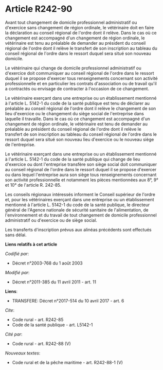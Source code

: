 # Article R242-90

Avant tout changement de domicile professionnel administratif ou d'exercice sans changement de région ordinale, le
vétérinaire doit en faire la déclaration au conseil régional de l'ordre dont il relève. Dans le cas où ce changement est
accompagné d'un changement de région ordinale, le vétérinaire est tenu au préalable de demander au président du conseil
régional de l'ordre dont il relève le transfert de son inscription au tableau du conseil régional de l'ordre dans le ressort
duquel sera situé son nouveau domicile. 

Le vétérinaire qui change de domicile professionnel administratif ou d'exercice doit communiquer au conseil régional de
l'ordre dans le ressort duquel il se propose d'exercer tous renseignements concernant son activité professionnelle et en
particulier les contrats d'association ou de travail qu'il a contractés ou envisage de contracter à l'occasion de ce
changement. 

Le vétérinaire exerçant dans une entreprise ou un établissement mentionné à l'article L. 5142-1 du code de la santé publique
est tenu de déclarer au préalable au conseil régional de l'ordre dont il relève le changement de son lieu d'exercice ou le
changement du siège social de l'entreprise dans laquelle il travaille. Dans le cas où ce changement est accompagné d'un
changement de région ordinale, le vétérinaire est tenu de demander au préalable au président du conseil régional de l'ordre
dont il relève le transfert de son inscription au tableau du conseil régional de l'ordre dans le ressort duquel sera situé
son nouveau lieu d'exercice ou le nouveau siège de l'entreprise. 

Le vétérinaire exerçant dans une entreprise ou un établissement mentionné à l'article L. 5142-1 du code de la santé publique
qui change de lieu d'exercice ou dont l'entreprise transfère son siège social doit communiquer au conseil régional de l'ordre
dans le ressort duquel il se propose d'exercer ou dans lequel l'entreprise aura son siège tous renseignements concernant son
activité professionnelle et notamment les pièces mentionnées aux 8°, 9° et 10° de l'article R. 242-85. 

Les conseils régionaux intéressés informent le Conseil supérieur de l'ordre et, pour les vétérinaires exerçant dans une
entreprise ou un établissement mentionné à l'article L. 5142-1 du code de la santé publique, le directeur général de l'Agence
nationale de sécurité sanitaire de l'alimentation, de l'environnement et du travail de tout changement de domicile
professionnel administratif ou d'exercice ou de siège social. 

Les transferts d'inscription prévus aux alinéas précédents sont effectués sans délai.

**Liens relatifs à cet article**

_Codifié par_:

  - Décret n°2003-768 du 1 août 2003

_Modifié par_:

  - Décret n°2011-385 du 11 avril 2011 - art. 11

**Liens**:

  - TRANSFERE: Décret n°2017-514 du 10 avril 2017 - art. 6

_Cite_:

  - Code rural - art. R242-85
  - Code de la santé publique - art. L5142-1

_Cité par_:

  - Code rural - art. R242-88 (V)

_Nouveaux textes_:

  - Code rural et de la pêche maritime - art. R242-88-1 (V)
